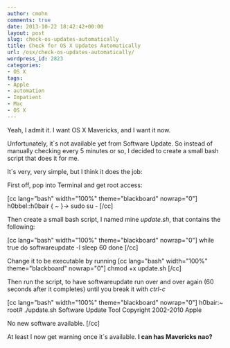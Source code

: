 ```yaml
---
author: cmohn
comments: true
date: 2013-10-22 18:42:42+00:00
layout: post
slug: check-os-updates-automatically
title: Check for OS X Updates Automatically
url: /osx/check-os-updates-automatically/
wordpress_id: 2823
categories:
- OS X
tags:
- Apple
- automation
- Impatient
- Mac
- OS X
---
```


Yeah, I admit it. I want OS X Mavericks, and I want it now.

Unfortunately, it´s not available yet from Software Update. So instead of manually checking every 5 minutes or so, I decided to create a small bash script that does it for me.

It´s very, very simple, but I think it does the job:

First off, pop into Terminal and get root access:

[cc lang="bash" width="100%" theme="blackboard" nowrap="0"]
h0bbel::h0bair { ~ }-> sudo su -
[/cc]

Then create a small bash script, I named mine _update.sh_, that contains the following:

[cc lang="bash" width="100%" theme="blackboard" nowrap="0"]
while true
do
softwareupdate -l
sleep 60
done
[/cc]

Change it to be executable by running
[cc lang="bash" width="100%" theme="blackboard" nowrap="0"]
chmod +x update.sh
[/cc]

Then run the script, to have softwareupdate run over and over again (60 seconds after it completes) until you break it with _ctrl-c_

[cc lang="bash" width="100%" theme="blackboard" nowrap="0"]
h0bair:~ root# ./update.sh
Software Update Tool
Copyright 2002-2010 Apple

No new software available.
[/cc]

At least I now get warning once it´s available. **I can has Mavericks nao?**
